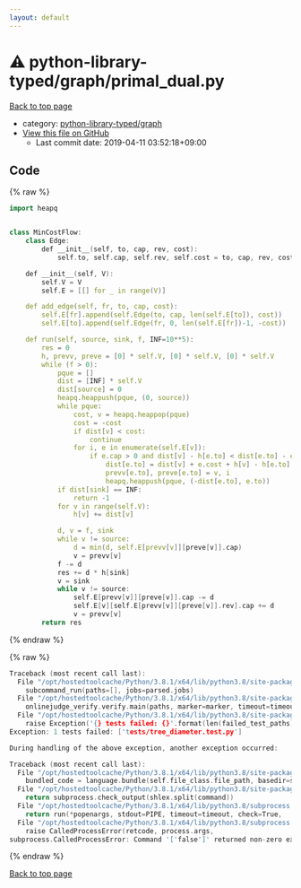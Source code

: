 ```yaml
---
layout: default
---
```


<!-- mathjax config similar to math.stackexchange -->
<script type="text/javascript" async
  src="https://cdnjs.cloudflare.com/ajax/libs/mathjax/2.7.5/MathJax.js?config=TeX-MML-AM_CHTML">
</script>
<script type="text/x-mathjax-config">
  MathJax.Hub.Config({
    TeX: { equationNumbers: { autoNumber: "AMS" }},
    tex2jax: {
      inlineMath: [ ['$','$'] ],
      processEscapes: true
    },
    "HTML-CSS": { matchFontHeight: false },
    displayAlign: "left",
    displayIndent: "2em"
  });
</script>

<script type="text/javascript" src="https://cdnjs.cloudflare.com/ajax/libs/jquery/3.4.1/jquery.min.js"></script>
<script src="https://cdn.jsdelivr.net/npm/jquery-balloon-js@1.1.2/jquery.balloon.min.js" integrity="sha256-ZEYs9VrgAeNuPvs15E39OsyOJaIkXEEt10fzxJ20+2I=" crossorigin="anonymous"></script>
<script type="text/javascript" src="../../../assets/js/copy-button.js"></script>
<link rel="stylesheet" href="../../../assets/css/copy-button.css" />


# :warning: python-library-typed/graph/primal_dual.py

<a href="../../../index.html">Back to top page</a>

* category: <a href="../../../index.html#e3e389e7cc07e0499572b6cf762b37a8">python-library-typed/graph</a>
* <a href="{{ site.github.repository_url }}/blob/master/python-library-typed/graph/primal_dual.py">View this file on GitHub</a>
    - Last commit date: 2019-04-11 03:52:18+09:00




## Code

<a id="unbundled"></a>
{% raw %}
```cpp
import heapq


class MinCostFlow:
    class Edge:
        def __init__(self, to, cap, rev, cost):
            self.to, self.cap, self.rev, self.cost = to, cap, rev, cost

    def __init__(self, V):
        self.V = V
        self.E = [[] for _ in range(V)]

    def add_edge(self, fr, to, cap, cost):
        self.E[fr].append(self.Edge(to, cap, len(self.E[to]), cost))
        self.E[to].append(self.Edge(fr, 0, len(self.E[fr])-1, -cost))

    def run(self, source, sink, f, INF=10**5):
        res = 0
        h, prevv, preve = [0] * self.V, [0] * self.V, [0] * self.V
        while (f > 0):
            pque = []
            dist = [INF] * self.V
            dist[source] = 0
            heapq.heappush(pque, (0, source))
            while pque:
                cost, v = heapq.heappop(pque)
                cost = -cost
                if dist[v] < cost:
                    continue
                for i, e in enumerate(self.E[v]):
                    if e.cap > 0 and dist[v] - h[e.to] < dist[e.to] - e.cost - h[v]:
                        dist[e.to] = dist[v] + e.cost + h[v] - h[e.to]
                        prevv[e.to], preve[e.to] = v, i
                        heapq.heappush(pque, (-dist[e.to], e.to))
            if dist[sink] == INF:
                return -1
            for v in range(self.V):
                h[v] += dist[v]

            d, v = f, sink
            while v != source:
                d = min(d, self.E[prevv[v]][preve[v]].cap)
                v = prevv[v]
            f -= d
            res += d * h[sink]
            v = sink
            while v != source:
                self.E[prevv[v]][preve[v]].cap -= d
                self.E[v][self.E[prevv[v]][preve[v]].rev].cap += d
                v = prevv[v]
        return res

```
{% endraw %}

<a id="bundled"></a>
{% raw %}
```cpp
Traceback (most recent call last):
  File "/opt/hostedtoolcache/Python/3.8.1/x64/lib/python3.8/site-packages/onlinejudge_verify/main.py", line 181, in main
    subcommand_run(paths=[], jobs=parsed.jobs)
  File "/opt/hostedtoolcache/Python/3.8.1/x64/lib/python3.8/site-packages/onlinejudge_verify/main.py", line 59, in subcommand_run
    onlinejudge_verify.verify.main(paths, marker=marker, timeout=timeout, jobs=jobs)
  File "/opt/hostedtoolcache/Python/3.8.1/x64/lib/python3.8/site-packages/onlinejudge_verify/verify.py", line 133, in main
    raise Exception('{} tests failed: {}'.format(len(failed_test_paths), [str(path.relative_to(pathlib.Path.cwd())) for path in failed_test_paths]))
Exception: 1 tests failed: ['tests/tree_diameter.test.py']

During handling of the above exception, another exception occurred:

Traceback (most recent call last):
  File "/opt/hostedtoolcache/Python/3.8.1/x64/lib/python3.8/site-packages/onlinejudge_verify/docs.py", line 347, in write_contents
    bundled_code = language.bundle(self.file_class.file_path, basedir=self.cpp_source_path)
  File "/opt/hostedtoolcache/Python/3.8.1/x64/lib/python3.8/site-packages/onlinejudge_verify/languages/other.py", line 48, in bundle
    return subprocess.check_output(shlex.split(command))
  File "/opt/hostedtoolcache/Python/3.8.1/x64/lib/python3.8/subprocess.py", line 411, in check_output
    return run(*popenargs, stdout=PIPE, timeout=timeout, check=True,
  File "/opt/hostedtoolcache/Python/3.8.1/x64/lib/python3.8/subprocess.py", line 512, in run
    raise CalledProcessError(retcode, process.args,
subprocess.CalledProcessError: Command '['false']' returned non-zero exit status 1.

```
{% endraw %}

<a href="../../../index.html">Back to top page</a>


